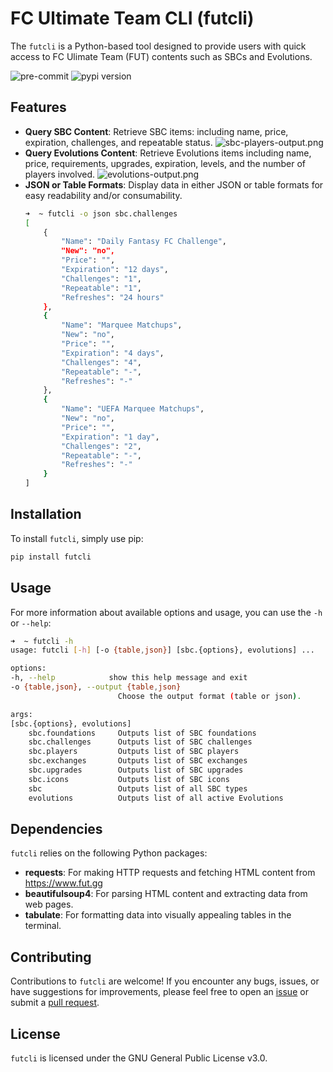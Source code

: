 # FC Ultimate Team CLI (futcli)

The `futcli` is a Python-based tool designed to provide users with quick access to FC Ulimate Team (FUT) contents such as SBCs and Evolutions.

![pre-commit](https://github.com/ejamilasan/futcli/actions/workflows/pre-commit.yml/badge.svg)
![pypi version](https://badge.fury.io/py/futcli.svg)

## Features
* **Query SBC Content**: Retrieve SBC items: including name, price, expiration, challenges, and repeatable status.
    ![sbc-players-output.png](./docs/sbc-players-output.png)
* **Query Evolutions Content**: Retrieve Evolutions items including name, price, requirements, upgrades, expiration, levels, and the number of players involved.
    ![evolutions-output.png](./docs/evolutions-output.png)
* **JSON or Table Formats**: Display data in either JSON or table formats for easy readability and/or consumability.
    ```bash
    ➜  ~ futcli -o json sbc.challenges
    [
        {
            "Name": "Daily Fantasy FC Challenge",
            "New": "no",
            "Price": "",
            "Expiration": "12 days",
            "Challenges": "1",
            "Repeatable": "1",
            "Refreshes": "24 hours"
        },
        {
            "Name": "Marquee Matchups",
            "New": "no",
            "Price": "",
            "Expiration": "4 days",
            "Challenges": "4",
            "Repeatable": "-",
            "Refreshes": "-"
        },
        {
            "Name": "UEFA Marquee Matchups",
            "New": "no",
            "Price": "",
            "Expiration": "1 day",
            "Challenges": "2",
            "Repeatable": "-",
            "Refreshes": "-"
        }
    ]
    ```

## Installation
To install `futcli`, simply use pip:
```bash
pip install futcli
```

## Usage
For more information about available options and usage, you can use the `-h` or `--help`:
```bash
➜  ~ futcli -h
usage: futcli [-h] [-o {table,json}] [sbc.{options}, evolutions] ...

options:
-h, --help            show this help message and exit
-o {table,json}, --output {table,json}
                        Choose the output format (table or json).

args:
[sbc.{options}, evolutions]
    sbc.foundations     Outputs list of SBC foundations
    sbc.challenges      Outputs list of SBC challenges
    sbc.players         Outputs list of SBC players
    sbc.exchanges       Outputs list of SBC exchanges
    sbc.upgrades        Outputs list of SBC upgrades
    sbc.icons           Outputs list of SBC icons
    sbc                 Outputs list of all SBC types
    evolutions          Outputs list of all active Evolutions
```

## Dependencies
`futcli` relies on the following Python packages:
* **requests**: For making HTTP requests and fetching HTML content from https://www.fut.gg
* **beautifulsoup4**: For parsing HTML content and extracting data from web pages.
* **tabulate**: For formatting data into visually appealing tables in the terminal.

## Contributing
Contributions to `futcli` are welcome! If you encounter any bugs, issues, or have suggestions for improvements, please feel free to open an [issue](https://github.com/ejamilasan/futcli/issues) or submit a [pull request](https://github.com/ejamilasan/futcli/pulls).

## License
`futcli` is licensed under the GNU General Public License v3.0.
